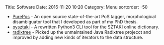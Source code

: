 Title: Software
Date: 2016-11-20 10:20
Category: Menu
sortorder: -50

* [PurePos](https://github.com/ppke-nlpg/purepos) - An open source state-of-the-art PoS tagger, morphological disambiguator tool that I developed as part of my PhD thesis.
* [pysztaki](https://github.com/oroszgy/pysztaki) - A rewritten Python3 CLI tool for the SZTAKI online dictionary.
* [radixtree](https://github.com/oroszgy/radixtree) - Picked up the unmaintained Java Radixtree projecct and improved by adding new kinds of iterators to the data structure.
